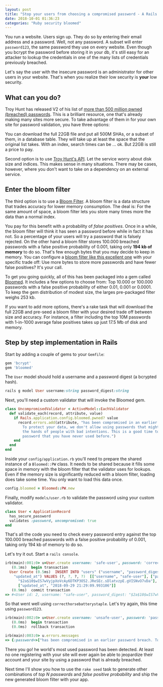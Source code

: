 ```yaml
---
layout: post
title: "Stop your users from choosing a compromised password - A Rails example"
date: 2018-10-01 01:36:23
categories: "Ruby security bloomed"
---
```

You run a website. Users sign up. They do so by entering their email address and a password. Well, not any password. A subset will enter `password123`, the same password they use on every website. Even though you bcrypt the password before storing it in your db, it's still easy for an attacker to lookup the credentials in one of the many lists of credentials previously breached.

Let's say the user with the insecure password is an administrator for other users in your website. That's when you realize their low security is **your** low security.

## What can you do?

Troy Hunt has released V2 of his list of [more than 500 million pwned (breached) passwords](https://haveibeenpwned.com/Passwords). This is a brilliant resource, one that's already making many sites more secure. To take advantage of them in for your own site for password validation, you have three options:

You can download the full 22GB file and put all 500M SHAs, or a subset of them, in a database table. They will take up at least the space that the original list takes. With an index, search times can be ... ok. But 22GB is still a price to pay.

Second option is to use [Troy Hunt's API](https://haveibeenpwned.com/API/v2#PwnedPasswords). Let the service worry about disk size and indices. This makes sense in many situations. There may be cases, however, where you don't want to take on a dependency on an external service.

## Enter the bloom filter

The third option is to use a [Bloom Filter](https://en.wikipedia.org/wiki/Bloom_filter). A bloom filter is a data structure that trades accuracy for lower memory consumption. The deal is: For the same amount of space, a bloom filter lets you store many times more the data than a normal index.

You pay for this benefit with a probability of _false positives_. Once in a while, the bloom filter will think it has seen a password before while in fact it has not. So a percentage of your users will try a password that is falsely rejected. On the other hand a bloom filter stores 100.000 breached passwords with a false positive probability of 0.001, taking only **194 kb of memory** to do so. That's few enough bytes that you may decide to keep in memory. You can configure a [bloom filter like this excellent one](https://github.com/mceachen/bloomer) with your specific trade off: Use more bytes to store more passwords and have fewer false positives? It's your call.

To get you going quickly, all of this has been packaged into a gem called [Bloomed](https://github.com/skovsboll/bloomed). It includes a few options to choose from: Top 10.000 or 100.000 passwords with a false positive probability of either 0.01, 0.001 or 0.0001. To keep the gem distribution of modest size, the larges pre-packaged filter weighs 253 kb.

If you want to add more options, there's a rake task that will download the full 22GB and pre-seed a bloom filter with your desired trade off between size and accuracy. For instance, a filter including the top 10M passwords with 1-in-1000 average false positives takes up just 17.5 Mb of disk and memory.

## Step by step implementation in Rails

Start by adding a couple of gems to your `Gemfile`:

```ruby
gem 'bcrypt'
gem 'bloomed'
```

The `User` model should hold a username and a password digest (a bcrypted hash).

```ruby
rails g model User username:string password_digest:string
```

Next, you'll need a custom validator that will invoke the Bloomed gem.

```ruby
class UncompromisedValidator < ActiveModel::EachValidator
  def validate_each(record, attribute, value)
    if Rails.application.config.bloomed.pwned? value
      record.errors.add(attribute, "has been compromised in an earlier password breach.
        To protect your data, we don't allow using passwords that might already be in
        the hands of people with bad intentions. This is a good time to choose a
        password that you have never used before.")
    end
  end
end
```

Inside your `config/application.rb` you'll need to prepare the shared instance of a `Bloomed::PW` class. It needs to be shared because it fills some space in memory with the bloom filter that the validator uses for lookups. Even if the memory size is significantly reduced with a bloom filter, loading does take some time. You only want to load this data once.

```ruby
config.bloomed = Bloomed::PW.new
```

Finally, modify `models/user.rb` to validate the password using your custom validator.

```ruby
class User < ApplicationRecord
  has_secure_password
  validates :password, uncompromised: true
end
```

That's all the code you need to check every password entry against the top 100.000 breached passwords with a false positive probability of 0.001, taking only 194 kb of memory to do so.

Let's try it out. Start a `rails console`.

```ruby
irb(main):001:0> u=User.create username: 'safe-user', password: 'correcthorsebatterystaple'
   (0.1ms)  begin transaction
  User Create (0.5ms)  INSERT INTO "users" ("username", "password_digest", "created_at",
    "updated_at") VALUES (?, ?, ?, ?)  [["username", "safe-user"], ["password_digest",
      "$2a$10$wIS7wVyjpXoVcAy6DTKP3O52.JReSEc.sDlatvzpE.gVISNvO7vDa"], ["created_at", "2018-09-29 21:29:09.993106"],
      ["updated_at", "2018-09-29 21:29:09.993106"]]
   (0.9ms)  commit transaction
=> #<User id: 2, username: "safe-user", password_digest: "$2a$10$wIS7wVyjpXoVcAy6DTKP3O52.JReSEc.sDlatvzpE.g...", created_at: "2018-09-29 21:29:09", updated_at: "2018-09-29 21:29:09">

```

So that went well using `correcthorsebatterystaple`.
Let's try again, this time using `password123`.

```ruby
irb(main):002:0> u=User.create username: 'unsafe-user', password: 'password123'
   (0.0ms)  begin transaction
   (0.0ms)  rollback transaction

irb(main):003:0> u.errors.messages
=> {:password=>["has been compromised in an earlier password breach. To protect your data, we don't allow using passwords that might already be in the hands of people with bad intentions. This is a good time to choose a password that you have never used before."]}
```

There you go!
he world's most used password has been detected. At least no one registering with your site will ever again be able to jeopardize their account and your site by using a password that is already breached.

Next time I'll show you how to use the `rake seed` task to generate other combinations of *top N passwords* and *false positive probability* and ship the new generated bloom filter with your app.
